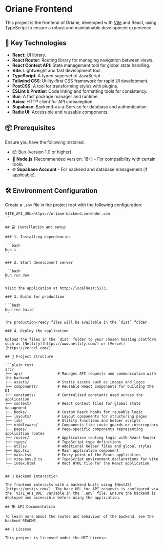 # Oriane Frontend

This project is the frontend of Oriane, developed with [Vite](https://vitejs.dev/) and React, using TypeScript to ensure a robust and maintainable development experience.

## 🚀 Key Technologies

- **React**: UI library.
- **React Router**: Routing library for managing navigation between views.
- **React Context API**: State management tool for global state handling.
- **Vite**: Lightweight and fast development tool.
- **TypeScript**: A typed superset of JavaScript.
- **Tailwind CSS**: Utility-first CSS framework for rapid UI development.
- **PostCSS**: A tool for transforming styles with plugins.
- **ESLint & Prettier**: Code linting and formatting tools for consistency.
- **Bun**: A fast package manager and runtime.
- **Axios**: HTTP client for API consumption.
- **Supabase**: Backend-as-a-Service for database and authentication.
- **Radix UI**: Accessible and reusable components.

## 📦 Prerequisites

Ensure you have the following installed:

- 📦 [Bun](https://bun.sh/) (version 1.0 or higher).
- 🧰 **Node.js** (Recommended version: 18+) - For compatibility with certain tools.
- 🌐 **Supabase Account** - For backend and database management (if applicable).

## 🛠️ Environment Configuration

Create a `.env` file in the project root with the following configuration:

````env
VITE_API_URL=https://oriane-backend.onrender.com
``

## 💻 Installation and setup

### 1. Installing dependencies

```bash
bun i
``

### 2. Start development server

```bash
bun run dev
``

Visit the application at http://localhost:5173.

### 3. Build for production

```bash
bun run build
``

The production-ready files will be available in the `dist` folder.

### 4. Deploy the application

Upload the files in the `dist` folder to your chosen hosting platform, such as [Netlify](https://www.netlify.com/) or [Vercel](https://vercel.com/).

## 📂 Project structure

```plain text
src/
├── api/                # Manages API requests and communication with the backend
├── assets/             # Static assets such as images and logos
├── components/         # Reusable React components for building the UI
├── constants/          # Centralized constants used across the application
├── context/            # React context files for global state management
├── hooks/              # Custom React hooks for reusable logic
├── layouts/            # Layout components for structuring pages
├── lib/                # Utility functions and helper scripts
├── middleware/         # Components like route guards or interceptors
├── pages/              # Page-specific components representing application routes
├── router/             # Application routing logic with React Router
├── types/              # TypeScript type definitions
├── utils/              # Additional helper files and global styles
├── App.tsx             # Main application component
├── main.tsx            # Entry point of the React application
├── vite-env.d.ts       # TypeScript environment declarations for Vite
└── index.html          # Root HTML file for the React application
``

## 🔄 Backend Interaction

The frontend interacts with a backend built using [NestJS](https://nestjs.com/). The base URL for API requests is configured via the `VITE_API_URL` variable in the `.env` file. Ensure the backend is deployed and accessible before using the application.

## 📚 API Documentation

To learn more about the routes and behaviour of the backend, see the backend README.

## 📄 License

This project is licensed under the MIT License.
````

